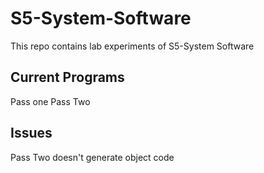 # S5-System-Software

This repo contains lab experiments of S5-System Software


## Current Programs

Pass one
Pass Two


## Issues

Pass Two doesn't generate object code
